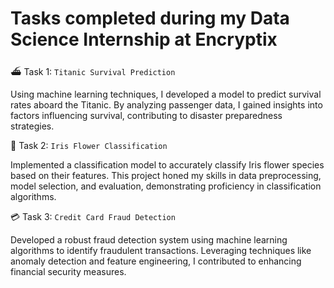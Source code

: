 # Tasks completed during my Data Science Internship at Encryptix

⛴️ Task 1: `Titanic Survival Prediction`

Using machine learning techniques, I developed a model to predict survival rates aboard the Titanic. By analyzing passenger data, I gained insights into factors influencing survival, contributing to disaster preparedness strategies.

🌺 Task 2: `Iris Flower Classification`

Implemented a classification model to accurately classify Iris flower species based on their features. This project honed my skills in data preprocessing, model selection, and evaluation, demonstrating proficiency in classification algorithms.

💳 Task 3: `Credit Card Fraud Detection`

Developed a robust fraud detection system using machine learning algorithms to identify fraudulent transactions. Leveraging techniques like anomaly detection and feature engineering, I contributed to enhancing financial security measures.
